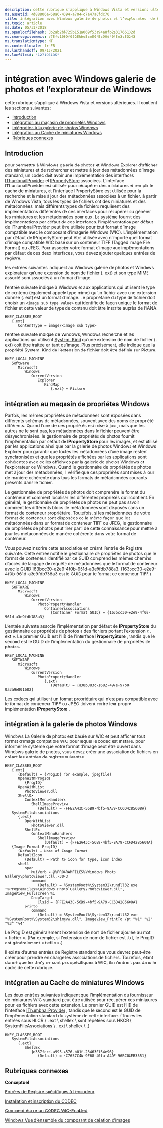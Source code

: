 ```yaml
---
description: cette rubrique s’applique à Windows Vista et versions ultérieures.
ms.assetid: 4d88806a-68a6-4394-a704-c7a47a0fdc70
title: intégration avec Windows galerie de photos et l’explorateur de Windows
ms.topic: article
ms.date: 05/31/2018
ms.openlocfilehash: 0b2ab2bb725b151a069f53a94a8fb2e31766132d
ms.sourcegitcommit: d75fc10b9f0825bbe5ce5045c90d4045e3c53243
ms.translationtype: MT
ms.contentlocale: fr-FR
ms.lasthandoff: 09/13/2021
ms.locfileid: "127196135"
---
```

# <a name="integration-with-windows-photo-gallery-and-windows-explorer"></a>intégration avec Windows galerie de photos et l’explorateur de Windows

cette rubrique s’applique à Windows Vista et versions ultérieures. Il contient les sections suivantes :

-   [Introduction](#introduction)
-   [intégration au magasin de propriétés Windows](#integration-with-the-windows-property-store)
-   [intégration à la galerie de photos Windows](#integration-with-the-windows-photo-gallery)
-   [intégration au Cache de miniatures Windows](#integration-with-the-windows-thumbnail-cache)
-   [Rubriques connexes](#related-topics)

## <a name="introduction"></a>Introduction

pour permettre à Windows galerie de photos et Windows Explorer d’afficher des miniatures et de rechercher et mettre à jour des métadonnées d’image standard, un codec doit avoir une implémentation des interfaces [IThumbnailProvider](/windows/win32/api/thumbcache/nn-thumbcache-ithumbnailprovider) et [IPropertyStore](/windows/win32/api/propsys/nn-propsys-ipropertystore) associées. L’interface IThumbnailProvider est utilisée pour récupérer des miniatures et remplir le cache de miniatures, et l’interface IPropertyStore est utilisée pour la recherche et la mise à jour des métadonnées associées à un fichier. à partir de Windows Vista, tous les types de fichiers ont des miniatures et des métadonnées, mais différents types de fichiers requièrent des implémentations différentes de ces interfaces pour récupérer ou générer les miniatures et les métadonnées pour eux. Le système fournit des implémentations par défaut de ces interfaces. l’implémentation par défaut de IThumbnailProvider peut être utilisée pour tout format d’image compatible avec le composant d’imagerie Windows (WIC). L’implémentation par défaut de IPropertyStore peut être utilisée avec n’importe quel format d’image compatible WIC basé sur un conteneur TIFF (Tagged Image File Format) ou JPEG. Pour associer votre format d’image aux implémentations par défaut de ces deux interfaces, vous devez ajouter quelques entrées de registre.

les entrées suivantes indiquent au Windows galerie de photos et Windows explorateur qu’une extension de nom de fichier (. ext) et son type MIME associé sont associés à un format d’image.

l’entrée suivante indique à Windows et aux applications qui utilisent le type de contenu (également appelé type mime) qu’un fichier avec une extension donnée (. ext) est un format d’image. Le propriétaire du type de fichier doit choisir un `<image sub type value>` qui identifie de façon unique le format de fichier et cette valeur de type de contenu doit être inscrite auprès de l’IANA.

```
HKEY_CLASSES_ROOT
   {.ext}
      ContentType = image/<image sub type>
```

l’entrée suivante indique de Windows, Windows recherche et les applications qui utilisent [System. Kind](../properties/props-system-kind.md) qu’une extension de nom de fichier (. ext) doit être traitée en tant qu’image. Plus précisément, elle indique que la propriété System. Kind de l’extension de fichier doit être définie sur Picture.

```
HKEY_LOCAL_MACHINE
   Software
      Microsoft
         Windows
            CurrentVersion
               Explorer
                  KindMap
                     {.ext} = Picture
```

## <a name="integration-with-the-windows-property-store"></a>intégration au magasin de propriétés Windows

Parfois, les mêmes propriétés de métadonnées sont exposées dans différents schémas de métadonnées, souvent avec des noms de propriété différents. Quand l’une de ces propriétés est mise à jour, mais que les autres ne le sont pas, les métadonnées dans le fichier peuvent être désynchronisées. le gestionnaire de propriétés de photos fournit l’implémentation par défaut de **IPropertyStore** pour les images, et est utilisé par les applications ainsi que par la galerie de photos Windows et Windows Explorer pour garantir que toutes les métadonnées d’une image restent synchronisées et que les propriétés affichées par les applications sont cohérentes avec celles affichées par la galerie de photos Windows et l’explorateur de Windows. Quand le gestionnaire de propriétés de photos met à jour des métadonnées, il vérifie que ces propriétés sont mises à jour de manière cohérente dans tous les formats de métadonnées courants présents dans le fichier.

Le gestionnaire de propriétés de photos doit comprendre le format du conteneur et comment localiser les différentes propriétés qu’il contient. En général, le gestionnaire de propriétés de photos ne peut pas savoir comment les différents blocs de métadonnées sont disposés dans un format de conteneur propriétaire. Toutefois, si les métadonnées de votre format de conteneur sont disposées de la même façon que les métadonnées dans un format de conteneur TIFF ou JPEG, le gestionnaire de propriétés de photos peut tirer parti de cette connaissance pour mettre à jour les métadonnées de manière cohérente dans votre format de conteneur.

Vous pouvez inscrire cette association en créant l’entrée de Registre suivante. Cette entrée notifie le gestionnaire de propriétés de photos que le format de conteneur identifié par ce GUID comprend les mêmes chemins d’accès de langage de requête de métadonnées que le format de conteneur avec le GUID 163bcc30-e2e9-4f0b-961d-a3e9fdb788a3. (163bcc30-e2e9-4f0b-961d-a3e9fdb788a3 est le GUID pour le format de conteneur TIFF.)

```
HKEY_LOCAL_MACHINE
   SOFTWARE
      Microsoft
         Windows
            CurrentVersion
               PhotoPropertyHandler
                  ContainerAssociations
                     {Container Format GUID} = {163bcc30-e2e9-4f0b-961d-a3e9fdb788a3}
```

L’entrée suivante associe l’implémentation par défaut de **IPropertyStore** du gestionnaire de propriétés de photos à des fichiers portant l’extension « . ext ». Le premier GUID est l’IID de l’interface **IPropertyStore** , tandis que le second est le GUID de l’implémentation du gestionnaire de propriétés de photos.

```
HKEY_LOCAL_MACHINE
   SOFTWARE
      Microsoft
         Windows
            CurrentVersion
               PhotoPropertyHandler
                  {.ext}
                     (Default) = {a38b883c-1682-497e-97b0-0a3a9e801682}
```

Les codecs qui utilisent un format propriétaire qui n’est pas compatible avec le format de conteneur TIFF ou JPEG doivent écrire leur propre implémentation **IPropertyStore** .

## <a name="integration-with-the-windows-photo-gallery"></a>intégration à la galerie de photos Windows

Windows La Galerie de photos est basée sur WIC et peut afficher tout format d’image compatible WIC pour lequel le codec est installé. pour informer le système que votre format d’image peut être ouvert dans Windows galerie de photos, vous devez créer une association de fichiers en créant les entrées de registre suivantes.

```
HKEY_CLASSES_ROOT
   {.ext}
      (Default) = {ProgID} for example, jpegfile)
      OpenWithProgids
         {ProgID}
      OpenWithList
         PhotoViewer.dll
      ShellEx
         ContextMenuHandlers
            ShellImagePreview
               (Default) = {FFE2A43C-56B9-4bf5-9A79-CC6D4285608A}
   SystemFileAssociations
      {.ext}
         OpenWithList
            PhotoViewer.dll
         ShellEx
            ContextMenuHandlers
               ShellImagePreview
                  (Default) = {FFE2A43C-56B9-4bf5-9A79-CC6D4285608A}
   {Image Format ProgID}
      (Default) = Name of Image Format
      DefaultIcon
         (Default) = Path to icon for type, icon index
      shell
         open
            MuiVerb = @%PROGRAMFILES%\Windows Photo Gallery\photoviewer.dll,-3043
            command
               (Default) = %SystemRoot%\System32\rundll32.exe "%ProgramFiles%\Windows Photo Gallery\PhotoViewer.dll", ImageView_Fullscreen %1
            DropTarget
               Clsid = {FFE2A43C-56B9-4bf5-9A79-CC6D4285608A}
         printo
            command
               (Default) = %SystemRoot%\System32\rundll32.exe "%SystemRoot%\System32\shimgvw.dll", ImageView_PrintTo /pt "%1" "%2" "%3" "%4"
```

Le ProgID est généralement l’extension de nom de fichier ajoutée au mot « fichier ». (Par exemple, si l’extension de nom de fichier est .txt, le ProgID est généralement « txtfile ».)

Il existe d’autres entrées de Registre standard que vous devrez peut-être créer pour prendre en charge les associations de fichiers. Toutefois, étant donné que les the’y ne sont pas spécifiques à WIC, ils n’entrent pas dans le cadre de cette rubrique.

## <a name="integration-with-the-windows-thumbnail-cache"></a>intégration au Cache de miniatures Windows

Les deux entrées suivantes indiquent que l’implémentation du fournisseur de miniatures WIC standard peut être utilisée pour récupérer des miniatures pour les fichiers avec cette extension. Le premier GUID est l’IID de l’interface [IThumbnailProvider](/windows/win32/api/thumbcache/nn-thumbcache-ithumbnailprovider) , tandis que le second est le GUID de l’implémentation standard du système de cette interface. (Toutes les entrées sous HLCR \\ . ext \\ shellex \\ sont répétées sous HKCR \\ SystemFileAssociations \\ . ext \\ shellex \\ .)

```
HKEY_CLASSES_ROOT
   SystemFileAssociations
      {.ext}
         ShellEx
            {e357fccd-a995-4576-b01f-234630154e96}
               (Default) = {C7657C4A-9F68-40fa-A4DF-96BC08EB3551}
```

## <a name="related-topics"></a>Rubriques connexes

<dl> <dt>

**Conceptuel**
</dt> <dt>

[Entrées de Registre spécifiques à l’encodeur](-wic-decoderregentries.md)
</dt> <dt>

[Installation et inscription du CODEC](-wic-codecinstallandreg.md)
</dt> <dt>

[Comment écrire un CODEC WIC-Enabled](-wic-howtowriteacodec.md)
</dt> <dt>

[Windows Vue d’ensemble du composant de création d’images](-wic-about-windows-imaging-codec.md)
</dt> </dl>

 

 
